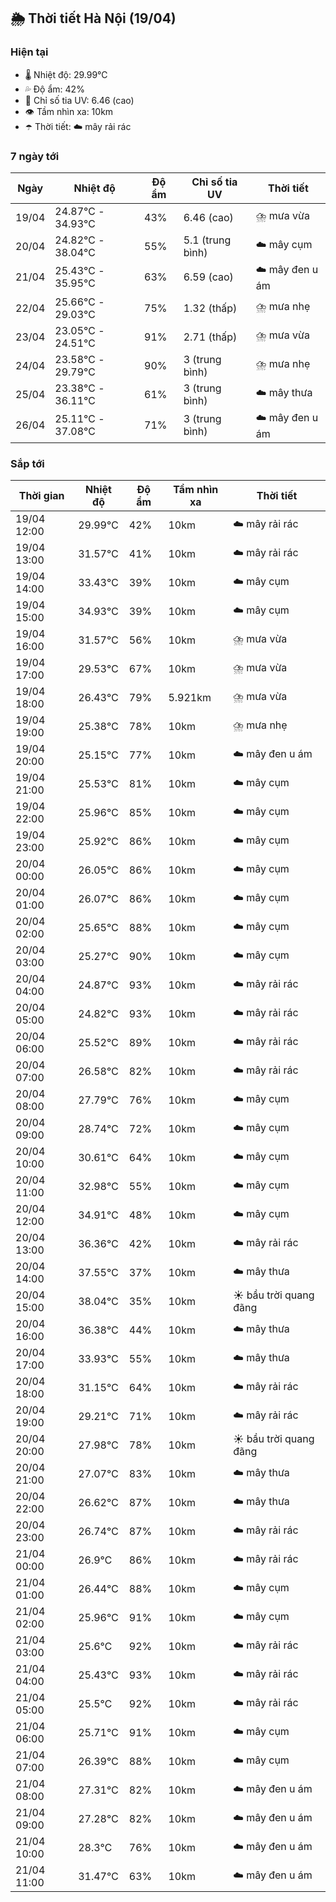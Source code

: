 ## 🌦️ Thời tiết Hà Nội (19/04)

### Hiện tại

- 🌡️ Nhiệt độ: 29.99℃
- 💦 Độ ẩm: 42%
- 🌟 Chỉ số tia UV: 6.46 (cao)
- 👁️ Tầm nhìn xa: 10km
- ☂️ Thời tiết: ☁️ mây rải rác

### 7 ngày tới

| Ngày | Nhiệt độ | Độ ẩm | Chỉ số tia UV | Thời tiết |
| --- | --- | --- | --- | --- |
| 19/04 | 24.87℃ - 34.93℃ | 43% | 6.46 (cao) | ⛈️ mưa vừa |
| 20/04 | 24.82℃ - 38.04℃ | 55% | 5.1 (trung bình) | ☁️ mây cụm |
| 21/04 | 25.43℃ - 35.95℃ | 63% | 6.59 (cao) | ☁️ mây đen u ám |
| 22/04 | 25.66℃ - 29.03℃ | 75% | 1.32 (thấp) | ⛈️ mưa nhẹ |
| 23/04 | 23.05℃ - 24.51℃ | 91% | 2.71 (thấp) | ⛈️ mưa vừa |
| 24/04 | 23.58℃ - 29.79℃ | 90% | 3 (trung bình) | ⛈️ mưa nhẹ |
| 25/04 | 23.38℃ - 36.11℃ | 61% | 3 (trung bình) | ☁️ mây thưa |
| 26/04 | 25.11℃ - 37.08℃ | 71% | 3 (trung bình) | ☁️ mây đen u ám |

### Sắp tới

| Thời gian | Nhiệt độ | Độ ẩm | Tầm nhìn xa | Thời tiết |
| --- | --- | --- | --- | --- |
| 19/04 12:00 | 29.99℃ | 42% | 10km | ☁️ mây rải rác |
| 19/04 13:00 | 31.57℃ | 41% | 10km | ☁️ mây rải rác |
| 19/04 14:00 | 33.43℃ | 39% | 10km | ☁️ mây cụm |
| 19/04 15:00 | 34.93℃ | 39% | 10km | ☁️ mây cụm |
| 19/04 16:00 | 31.57℃ | 56% | 10km | ⛈️ mưa vừa |
| 19/04 17:00 | 29.53℃ | 67% | 10km | ⛈️ mưa vừa |
| 19/04 18:00 | 26.43℃ | 79% | 5.921km | ⛈️ mưa vừa |
| 19/04 19:00 | 25.38℃ | 78% | 10km | ⛈️ mưa nhẹ |
| 19/04 20:00 | 25.15℃ | 77% | 10km | ☁️ mây đen u ám |
| 19/04 21:00 | 25.53℃ | 81% | 10km | ☁️ mây cụm |
| 19/04 22:00 | 25.96℃ | 85% | 10km | ☁️ mây cụm |
| 19/04 23:00 | 25.92℃ | 86% | 10km | ☁️ mây cụm |
| 20/04 00:00 | 26.05℃ | 86% | 10km | ☁️ mây cụm |
| 20/04 01:00 | 26.07℃ | 86% | 10km | ☁️ mây cụm |
| 20/04 02:00 | 25.65℃ | 88% | 10km | ☁️ mây cụm |
| 20/04 03:00 | 25.27℃ | 90% | 10km | ☁️ mây cụm |
| 20/04 04:00 | 24.87℃ | 93% | 10km | ☁️ mây rải rác |
| 20/04 05:00 | 24.82℃ | 93% | 10km | ☁️ mây rải rác |
| 20/04 06:00 | 25.52℃ | 89% | 10km | ☁️ mây rải rác |
| 20/04 07:00 | 26.58℃ | 82% | 10km | ☁️ mây rải rác |
| 20/04 08:00 | 27.79℃ | 76% | 10km | ☁️ mây cụm |
| 20/04 09:00 | 28.74℃ | 72% | 10km | ☁️ mây cụm |
| 20/04 10:00 | 30.61℃ | 64% | 10km | ☁️ mây cụm |
| 20/04 11:00 | 32.98℃ | 55% | 10km | ☁️ mây cụm |
| 20/04 12:00 | 34.91℃ | 48% | 10km | ☁️ mây cụm |
| 20/04 13:00 | 36.36℃ | 42% | 10km | ☁️ mây rải rác |
| 20/04 14:00 | 37.55℃ | 37% | 10km | ☁️ mây thưa |
| 20/04 15:00 | 38.04℃ | 35% | 10km | ☀️ bầu trời quang đãng |
| 20/04 16:00 | 36.38℃ | 44% | 10km | ☁️ mây thưa |
| 20/04 17:00 | 33.93℃ | 55% | 10km | ☁️ mây thưa |
| 20/04 18:00 | 31.15℃ | 64% | 10km | ☁️ mây rải rác |
| 20/04 19:00 | 29.21℃ | 71% | 10km | ☁️ mây rải rác |
| 20/04 20:00 | 27.98℃ | 78% | 10km | ☀️ bầu trời quang đãng |
| 20/04 21:00 | 27.07℃ | 83% | 10km | ☁️ mây thưa |
| 20/04 22:00 | 26.62℃ | 87% | 10km | ☁️ mây thưa |
| 20/04 23:00 | 26.74℃ | 87% | 10km | ☁️ mây rải rác |
| 21/04 00:00 | 26.9℃ | 86% | 10km | ☁️ mây rải rác |
| 21/04 01:00 | 26.44℃ | 88% | 10km | ☁️ mây cụm |
| 21/04 02:00 | 25.96℃ | 91% | 10km | ☁️ mây cụm |
| 21/04 03:00 | 25.6℃ | 92% | 10km | ☁️ mây rải rác |
| 21/04 04:00 | 25.43℃ | 93% | 10km | ☁️ mây rải rác |
| 21/04 05:00 | 25.5℃ | 92% | 10km | ☁️ mây rải rác |
| 21/04 06:00 | 25.71℃ | 91% | 10km | ☁️ mây cụm |
| 21/04 07:00 | 26.39℃ | 88% | 10km | ☁️ mây cụm |
| 21/04 08:00 | 27.31℃ | 82% | 10km | ☁️ mây đen u ám |
| 21/04 09:00 | 27.28℃ | 82% | 10km | ☁️ mây đen u ám |
| 21/04 10:00 | 28.3℃ | 76% | 10km | ☁️ mây đen u ám |
| 21/04 11:00 | 31.47℃ | 63% | 10km | ☁️ mây đen u ám |

